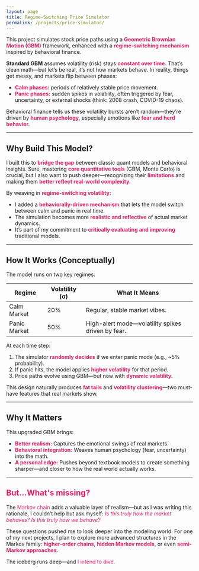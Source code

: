 ```yaml
---
layout: page
title: Regime-Switching Price Simulator
permalink: /projects/price-simulator/
---
```


This project simulates stock price paths using a <strong style="color:#e91e63;">Geometric Brownian Motion (GBM)</strong> framework, enhanced with a <strong style="color:#e91e63;">regime-switching mechanism</strong> inspired by behavioral finance.

**Standard GBM** assumes volatility (risk) stays <strong style="color:#e91e63;">constant over time.</strong> That’s clean math—but let’s be real, it’s not how markets behave. In reality, things get messy, and markets flip between phases:

- <strong style="color:#e91e63;">Calm phases:</strong> periods of relatively stable price movement.
- <strong style="color:#e91e63;">Panic phases:</strong> sudden spikes in volatility, often triggered by fear, uncertainty, or external shocks (think: 2008 crash, COVID-19 chaos).

Behavioral finance tells us these volatility bursts aren’t random—they’re driven by <strong style="color:#e91e63;">human psychology</strong>, especially emotions like <strong style="color:#e91e63;">fear and herd behavior.</strong>

---

##  Why Build This Model?

I built this to <strong style="color:#e91e63;">bridge the gap</strong> between classic quant models and behavioral insights. Sure, mastering <strong style="color:#e91e63;">core quantitative tools</strong> (GBM, Monte Carlo) is crucial, but I also want to push deeper—recognizing their <strong style="color:#e91e63;">limitations</strong> and making them <strong style="color:#e91e63;">better reflect real-world complexity.</strong>

By weaving in <strong style="color:#e91e63;">regime-switching volatility:</strong>

- I added a <strong style="color:#e91e63;">behaviorally-driven mechanism</strong> that lets the model switch between calm and panic in real time.
- The simulation becomes more <strong style="color:#e91e63;">realistic and reflective</strong> of actual market dynamics.
- It’s part of my commitment to <strong style="color:#e91e63;">critically evaluating and improving</strong> traditional models.

---

##  How It Works (Conceptually)

The model runs on two key regimes:

| Regime         | Volatility (σ) | What It Means                                           |
|----------------|----------------|---------------------------------------------------------|
| Calm Market    | 20%            | Regular, stable market vibes.                            |
| Panic Market   | 50%            | High-alert mode—volatility spikes driven by fear.        |

At each time step:

1. The simulator <strong style="color:#e91e63;">randomly decides</strong> if we enter panic mode (e.g., ~5% probability).
2. If panic hits, the model applies <strong style="color:#e91e63;">higher volatility</strong> for that period.
3. Price paths evolve using GBM—but now with <strong style="color:#e91e63;">dynamic volatility.</strong>

This design naturally produces <strong style="color:#e91e63;">fat tails</strong> and <strong style="color:#e91e63;">volatility clustering</strong>—two must-have features that real markets show.

---

##  Why It Matters

This upgraded GBM brings:

- <strong style="color:#e91e63;">Better realism:</strong> Captures the emotional swings of real markets.
- <strong style="color:#e91e63;">Behavioral integration:</strong> Weaves human psychology (fear, uncertainty) into the math.
- <strong style="color:#e91e63;">A personal edge:</strong> Pushes beyond textbook models to create something sharper—and closer to how the real world actually works.

---

## <span style="color:#e91e63;">But...What's missing?</span>

The <span style="color:#e91e63;">Markov chain</span> adds a valuable layer of realism—but as I was writing this rationale, I couldn’t help but ask myself: *<span style="color:#e91e63;">Is this truly how the market behaves? Is this truly how we behave?</span>*

These questions pushed me to look deeper into the modeling world. For one of my next projects, I plan to explore more advanced structures in the Markov family: <strong style="color:#e91e63;">higher-order chains</strong>, <strong style="color:#e91e63;">hidden Markov models</strong>, or even <strong style="color:#e91e63;">semi-Markov approaches</strong>.

The iceberg runs deep—and <span style="color:#e91e63;">I intend to dive.</span>


